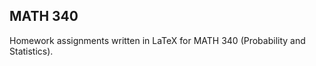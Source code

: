 MATH 340
--------


Homework assignments written in LaTeX for MATH 340 (Probability and Statistics).
